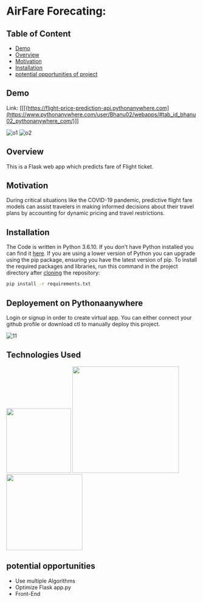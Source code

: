 # AirFare Forecating: 

## Table of Content
  * [Demo](#demo)
  * [Overview](#overview)
  * [Motivation](#motivation)
  * [Installation](#installation)
  * [potential opportunities of project](#potential-opportunities)


## Demo
Link: [[[(https://flight-price-prediction-api.pythonanywhere.com](https://www.pythonanywhere.com/user/Bhanu02/webapps/#tab_id_bhanu02_pythonanywhere_com/)]]

![o1](https://github.com/navyasweet/Air_Fare_Prediction/assets/134292286/96c6d1f6-f23b-41d2-b137-a9aeb26a22bd)
![o2](https://github.com/navyasweet/Air_Fare_Prediction/assets/134292286/2c41c2be-a9ea-4e85-901e-bfde4a2f7805)
## Overview
This is a Flask web app which predicts fare of Flight ticket.

## Motivation
During critical situations like the COVID-19 pandemic, predictive flight fare models can assist travelers in making informed decisions about their travel plans by accounting for dynamic pricing and travel restrictions.

## Installation
The Code is written in Python 3.6.10. If you don't have Python installed you can find it [here](https://www.python.org/downloads/). If you are using a lower version of Python you can upgrade using the pip package, ensuring you have the latest version of pip. To install the required packages and libraries, run this command in the project directory after [cloning](https://www.howtogeek.com/451360/how-to-clone-a-github-repository/) the repository:
```bash
pip install -r requirements.txt
```

## Deployement on Pythonaanywhere
Login or signup in order to create virtual app. You can either connect your github profile or download ctl to manually deploy this project.

![11](https://github.com/navyasweet/Air_Fare_Prediction/assets/134292286/437a1c39-abd8-4bb6-9540-8479ae6c6f41)

## Technologies Used
[<img target="_blank" src="https://flask.palletsprojects.com/en/1.1.x/_images/flask-logo.png" width=170>](https://flask.palletsprojects.com/en/1.1.x/) [<img target="_blank" src="https://number1.co.za/wp-content/uploads/2017/10/gunicorn_logo-300x85.png" width=280>](https://gunicorn.org) [<img target="_blank" src="https://scikit-learn.org/stable/_static/scikit-learn-logo-small.png" width=200>](https://scikit-learn.org/stable/) 




## potential opportunities

* Use multiple Algorithms
* Optimize Flask app.py
* Front-End 
